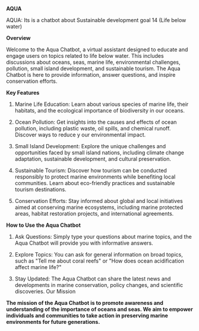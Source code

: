 **AQUA**


AQUA: Its is a chatbot about Sustainable development goal 14 (Life below water)


**Overview**

Welcome to the Aqua Chatbot, a virtual assistant designed to educate and engage users on topics related to life below water. This includes discussions about oceans, seas, marine life, environmental challenges, pollution, small island development, and sustainable tourism. The Aqua Chatbot is here to provide information, answer questions, and inspire conservation efforts.

**Key Features**

1) Marine Life Education: Learn about various species of marine life, their habitats, and the ecological importance of biodiversity in our oceans.

2) Ocean Pollution: Get insights into the causes and effects of ocean pollution, including plastic waste, oil spills, and chemical runoff. Discover ways to reduce y
our environmental impact.

3) Small Island Development: Explore the unique challenges and opportunities faced by small island nations, including climate change adaptation, sustainable development, and cultural preservation.

4) Sustainable Tourism: Discover how tourism can be conducted responsibly to protect marine environments while benefiting local communities. Learn about eco-friendly practices and sustainable tourism destinations.

5) Conservation Efforts: Stay informed about global and local initiatives aimed at conserving marine ecosystems, including marine protected areas, habitat restoration projects, and international agreements.

**How to Use the Aqua Chatbot**

1) Ask Questions: Simply type your questions about marine topics, and the Aqua Chatbot will provide you with informative answers.

2) Explore Topics: You can ask for general information on broad topics, such as "Tell me about coral reefs" or "How does ocean acidification affect marine life?"

3) Stay Updated: The Aqua Chatbot can share the latest news and developments in marine conservation, policy changes, and scientific discoveries.
Our Mission

**The mission of the Aqua Chatbot is to promote awareness and understanding of the importance of oceans and seas. We aim to empower individuals and communities to take action in preserving marine environments for future generations.**
